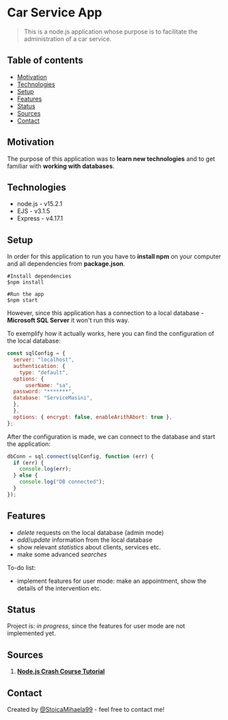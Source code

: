 
# Car Service App
> This is a node.js application whose purpose is to facilitate the administration of a car service.

## Table of contents
* [Motivation](#motivation)
* [Technologies](#technologies)
* [Setup](#setup)
* [Features](#features)
* [Status](#status)
* [Sources](#sources)
* [Contact](#contact)

## Motivation

The purpose of this application was to **learn new technologies** and to get familiar with **working with databases**.

## Technologies
* node.js -  v15.2.1
* EJS - v3.1.5
* Express - v4.17.1

## Setup

In order for this application to run you have to **install npm** on your computer and all dependencies from **package.json**.
```
#Install dependencies 
$npm install

#Run the app
$npm start
```
However, since this application has a connection to a local database - **Microsoft SQL Server** it won't run this way.

To exemplify how it actually works, here you can find the configuration of the local database:
```javascript
const sqlConfig = {  
  server: "localhost",  
  authentication: {  
    type: "default",  
  options: {  
      userName: "sa",  
  password: "*******",  
  database: "ServiceMasini",  
  },  
  },  
  options: { encrypt: false, enableArithAbort: true },  
};
```
After the configuration is made, we can connect to the database and start the application:
```javascript
dbConn = sql.connect(sqlConfig, function (err) {  
  if (err) {  
    console.log(err);  
  } else {  
    console.log("DB connected");  
  }  
});
```
## Features
* *delete* requests on the local database (admin mode)
* *add*/*update* information from the local database
* show relevant *statistics* about clients, services etc.
* make some advanced *searches*

To-do list:
* implement features for user mode: make an appointment, show the details of the intervention etc.

## Status
Project is: _in progress_, since the features for user mode are not implemented yet.

## Sources

1. **[Node.js Crash Course Tutorial](https://www.youtube.com/playlist?list=PL4cUxeGkcC9jsz4LDYc6kv3ymONOKxwBU)**

## Contact
Created by [@StoicaMihaela99](https://github.com/MihaelaStoica99) - feel free to contact me!